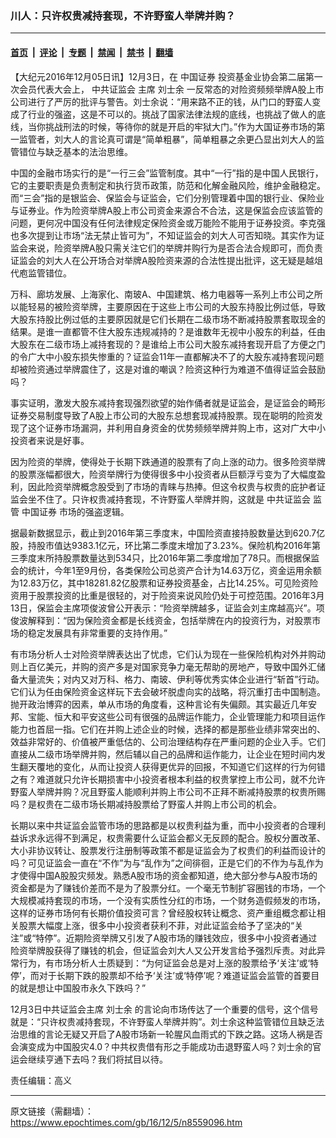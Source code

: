 ### 川人：只许权贵减持套现，不许野蛮人举牌并购？

---

#### [首页](../../../..?n8559096) &nbsp;|&nbsp; [评论](../../../../../epoch-comment?n8559096) &nbsp;|&nbsp; [专题](../../../../../epoch-special?n8559096) &nbsp;|&nbsp; [禁闻](../../../../../epoch-news?n8559096) &nbsp;|&nbsp; [禁书](../../../../../books?n8559096) &nbsp;|&nbsp; [翻墙](https://github.com/gfw-breaker/nogfw/blob/master/README.md?n8559096)


<div class="post_content" id="artbody" itemprop="articleBody">
 <!-- article content begin -->
 <p>
  【大纪元2016年12月05日讯】12月3日，在
  <ok href="https://www.epochtimes.com/gb/tag/%E4%B8%AD%E5%9B%BD%E8%AF%81%E5%88%B8.html">
   中国证券
  </ok>
  投资基金业协会第二届第一次会员代表大会上，
  <ok href="https://www.epochtimes.com/gb/tag/%E4%B8%AD%E5%85%B1%E8%AF%81%E7%9B%91%E4%BC%9A.html">
   中共证监会
  </ok>
  主席
  <ok href="https://www.epochtimes.com/gb/tag/%E5%88%98%E5%A3%AB%E4%BD%99.html">
   刘士余
  </ok>
  一反常态的对险资频频举牌A股上市公司进行了严厉的批评与警告。刘士余说：“用来路不正的钱，从门口的野蛮人变成了行业的强盗，这是不可以的。挑战了国家法律法规的底线，也挑战了做人的底线，当你挑战刑法的时候，等待你的就是开启的牢狱大门。”作为大国证券市场的第一监管者，刘大人的言论真可谓是“简单粗暴”，简单粗暴之余更凸显出刘大人的监管错位与缺乏基本的法治思维。
 </p>
 <p>
  中国的金融市场实行的是“一行三会”监管制度。其中“一行”指的是中国人民银行，它的主要职责是负责制定和执行货币政策，防范和化解金融风险，维护金融稳定。而“三会”指的是银监会、保监会与证监会，它们分别管理着中国的银行业、保险业与证券业。作为险资举牌A股上市公司资金来源合不合法，这是保监会应该监管的问题，更何况中国没有任何法律规定保险资金或万能险不能用于证券投资。李克强也多次提到让市场“法无禁止皆可为”，不知证监会的刘大人可否知晓。其实作为证监会来说，险资举牌A股只需关注它们的举牌并购行为是否合法合规即可，而负责证监会的刘大人在公开场合对举牌A股险资来源的合法性提出批评，这无疑是越俎代庖监管错位。
 </p>
 <p>
  万科、廊坊发展、上海家化、南玻A、中国建筑、格力电器等一系列上市公司之所以能轻易的被险资举牌，主要原因在于这些上市公司的大股东持股比例过低，导致大股东持股比例过低的主要原因就是它们长期在二级市场不断减持股票套取现金的结果。是谁一直都管不住大股东违规减持的？是谁数年无视中小股东的利益，任由大股东在二级市场上减持套现的？是谁给上市公司大股东减持套现开启了方便之门的令广大中小股东损失惨重的？证监会11年一直都解决不了的大股东减持套现问题却被险资通过举牌震住了，这是对谁的嘲讽？险资这种行为难道不值得证监会鼓励吗？
 </p>
 <p>
  事实证明，激发大股东减持套现强烈欲望的始作俑者就是证监会，是证监会的畸形证券交易制度导致了A股上市公司的大股东总想套现减持股票。现在聪明的险资发现了这个证券市场漏洞，并利用自身资金的优势频频举牌并购上市，这对广大中小投资者来说是好事。
 </p>
 <p>
  因为险资的举牌，使得处于长期下跌通道的股票有了向上涨的动力。很多险资举牌的股票涨幅都很大，险资举牌行为使得很多中小投资者从巨额浮亏变为了大幅度盈利，因此险资举牌概念股受到了市场的青睐与热捧。但这令权贵与权贵的庇护者证监会坐不住了。只许权贵减持套现，不许野蛮人举牌并购，这就是
  <ok href="https://www.epochtimes.com/gb/tag/%E4%B8%AD%E5%85%B1%E8%AF%81%E7%9B%91%E4%BC%9A.html">
   中共证监会
  </ok>
  监管
  <ok href="https://www.epochtimes.com/gb/tag/%E4%B8%AD%E5%9B%BD%E8%AF%81%E5%88%B8.html">
   中国证券
  </ok>
  市场的强盗逻辑。
 </p>
 <p>
  据最新数据显示，截止到2016年第三季度末，中国险资直接持股数量达到620.7亿股，持股市值达9383.1亿元，环比第二季度末增加了3.23%。保险机构2016年第三季度末所持股票数量达到534只，比2016年第二季度增加了78只。而根据保监会的统计，今年1至9月份，各类保险公司总资产合计为14.63万亿，资金运用余额为12.83万亿，其中18281.82亿股票和证券投资基金，占比14.25%。可见险资险资用于股票投资的比重是很轻的，对于险资来说风险仍处于可控范围。2016年3月13日，保监会主席项俊波曾公开表示：“险资举牌越多，证监会刘主席越高兴”。项俊波解释到：“因为保险资金都是长线资金，包括举牌在内的投资行为，对股票市场的稳定发展具有非常重要的支持作用。”
 </p>
 <p>
  有市场分析人士对险资举牌表达出了忧虑，它们认为现在一些保险机构对外并购动则上百亿美元，并购的资产多是对国家竞争力毫无帮助的房地产，导致中国外汇储备大量流失；对内又对万科、格力、南玻、伊利等优秀实体企业进行“斩首”行动。它们认为任由保险资金这样玩下去会破坏脱虚向实的战略，将沉重打击中国制造。抛开政治博弈的因素，单从市场的角度看，这种言论有失偏颇。其实最近几年安邦、宝能、恒大和平安这些公司有很强的品牌运作能力，企业管理能力和项目运作能力也首屈一指。它们在并购上述企业的时候，选择的都是那些业绩非常突出的、效益非常好的、价值被严重低估的、公司治理结构存在严重问题的企业入手。它们直接从二级市场举牌并购，然后辅以自己的品牌和运作能力，让企业在短时间内发生翻天覆地的变化，从而让投资人获得更优异的回报，不知道它们这样的行为何错之有？难道就只允许长期损害中小投资者根本利益的权贵掌控上市公司，就不允许野蛮人举牌并购？况且野蛮人能顺利并购上市公司不正拜不断减持股票的权贵所赐吗？是权贵在二级市场长期减持股票给了野蛮人并购上市公司的机会。
 </p>
 <p>
  长期以来中共证监会监管市场的思路都是以权贵利益为重，而中小投资者的合理利益诉求永远得不到满足，权贵需要什么证监会都义无反顾的配合。股权分置改革、大小非协议转让、股票发行注册制等政策不都是证监会为了权贵们的利益而设计的吗？可见证监会一直在“不作”为与“乱作为”之间徘徊，正是它们的不作为与乱作为才使得中国A股股灾频发。熟悉A股市场的资金都知道，绝大部分参与A股市场的资金都是为了赚钱价差而不是为了股票分红。一个毫无节制扩容圈钱的市场，一个大规模减持套现的市场，一个没有实质性分红的市场，一个财务造假频发的市场，这样的证券市场何有长期价值投资可言？曾经股权转让概念、资产重组概念都让相关股票大幅度上涨，很多中小投资者获利不菲，对此证监会给予了坚决的“关注”或“特停”。近期险资举牌又引发了A股市场的赚钱效应，很多中小投资者通过险资举牌股获得了赚钱的机会，但证监会刘大人又公开发言给予强烈斥责。对此异常行为，有市场分析人士质疑到：“为何证监会总是对上涨的股票给予‘关注’或‘特停’，而对于长期下跌的股票却不给予‘关注’或‘特停’呢？难道证监会监管的首要目的就是想让中国股市永久下跌吗？”
 </p>
 <p>
  12月3日中共证监会主席
  <ok href="https://www.epochtimes.com/gb/tag/%E5%88%98%E5%A3%AB%E4%BD%99.html">
   刘士余
  </ok>
  的言论向市场传达了一个重要的信号，这个信号就是：“只许权贵减持套现，不许野蛮人举牌并购”。刘士余这种监管错位且缺乏法治思维的言论无疑又开启了A股市场新一轮腥风血雨式的下跌之路。这场人祸是否会演变成为中国股灾4.0？中共权贵借有形之手能成功击退野蛮人吗？刘士余的官运会继续亨通下去吗？我们将拭目以待。
 </p>
 <p>
  责任编辑：高义
 </p>
 <!-- article content end -->
 <div id="below_article_ad">
 </div>
</div>


---

原文链接（需翻墙）：https://www.epochtimes.com/gb/16/12/5/n8559096.htm